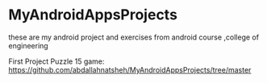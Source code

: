 # MyAndroidAppsProjects
these are my android project and exercises from android course ,college of engineering

First Project Puzzle 15 game: https://github.com/abdallahnatsheh/MyAndroidAppsProjects/tree/master
